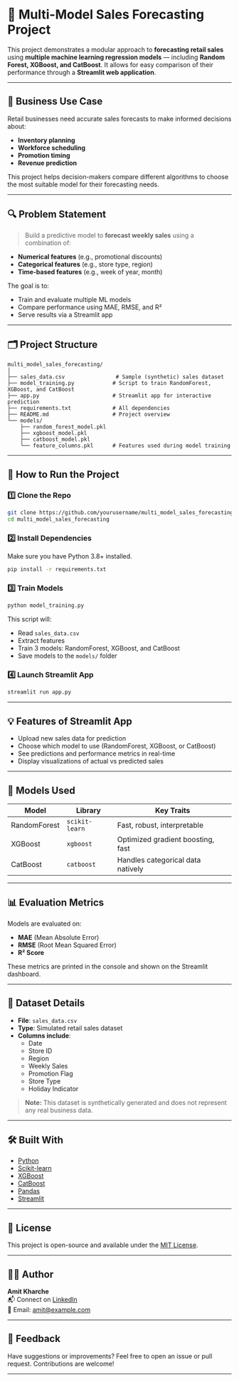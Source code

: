 
# 🧠 Multi-Model Sales Forecasting Project

This project demonstrates a modular approach to **forecasting retail sales** using **multiple machine learning regression models** — including **Random Forest, XGBoost, and CatBoost**. It allows for easy comparison of their performance through a **Streamlit web application**.

---

## 📌 Business Use Case

Retail businesses need accurate sales forecasts to make informed decisions about:
- **Inventory planning**
- **Workforce scheduling**
- **Promotion timing**
- **Revenue prediction**

This project helps decision-makers compare different algorithms to choose the most suitable model for their forecasting needs.

---

## 🔍 Problem Statement

> Build a predictive model to **forecast weekly sales** using a combination of:
- **Numerical features** (e.g., promotional discounts)
- **Categorical features** (e.g., store type, region)
- **Time-based features** (e.g., week of year, month)

The goal is to:
- Train and evaluate multiple ML models
- Compare performance using MAE, RMSE, and R²
- Serve results via a Streamlit app

---

## 🗂️ Project Structure

```
multi_model_sales_forecasting/
│
├── sales_data.csv                # Sample (synthetic) sales dataset
├── model_training.py            # Script to train RandomForest, XGBoost, and CatBoost
├── app.py                       # Streamlit app for interactive prediction
├── requirements.txt             # All dependencies
├── README.md                    # Project overview
└── models/
    ├── random_forest_model.pkl
    ├── xgboost_model.pkl
    ├── catboost_model.pkl
    └── feature_columns.pkl      # Features used during model training
```

---

## 🚀 How to Run the Project

### 1️⃣ Clone the Repo

```bash
git clone https://github.com/yourusername/multi_model_sales_forecasting.git
cd multi_model_sales_forecasting
```

### 2️⃣ Install Dependencies

Make sure you have Python 3.8+ installed.

```bash
pip install -r requirements.txt
```

### 3️⃣ Train Models

```bash
python model_training.py
```

This script will:
- Read `sales_data.csv`
- Extract features
- Train 3 models: RandomForest, XGBoost, and CatBoost
- Save models to the `models/` folder

### 4️⃣ Launch Streamlit App

```bash
streamlit run app.py
```

---

## 💡 Features of Streamlit App

- Upload new sales data for prediction
- Choose which model to use (RandomForest, XGBoost, or CatBoost)
- See predictions and performance metrics in real-time
- Display visualizations of actual vs predicted sales

---

## 🧪 Models Used

| Model         | Library          | Key Traits                            |
|---------------|------------------|----------------------------------------|
| RandomForest  | `scikit-learn`   | Fast, robust, interpretable            |
| XGBoost       | `xgboost`        | Optimized gradient boosting, fast      |
| CatBoost      | `catboost`       | Handles categorical data natively      |

---

## 📊 Evaluation Metrics

Models are evaluated on:
- **MAE** (Mean Absolute Error)
- **RMSE** (Root Mean Squared Error)
- **R² Score**

These metrics are printed in the console and shown on the Streamlit dashboard.

---

## 📁 Dataset Details

- **File**: `sales_data.csv`
- **Type**: Simulated retail sales dataset
- **Columns include**:
  - Date
  - Store ID
  - Region
  - Weekly Sales
  - Promotion Flag
  - Store Type
  - Holiday Indicator

> **Note:** This dataset is synthetically generated and does not represent any real business data.

---

## 🛠️ Built With

- [Python](https://www.python.org/)
- [Scikit-learn](https://scikit-learn.org/)
- [XGBoost](https://xgboost.ai/)
- [CatBoost](https://catboost.ai/)
- [Pandas](https://pandas.pydata.org/)
- [Streamlit](https://streamlit.io/)

---

## 🧾 License

This project is open-source and available under the [MIT License](LICENSE).

---

## 🙋‍♂️ Author

**Amit Kharche**  
📬 Connect on [LinkedIn](https://www.linkedin.com/in/your-link/)  
📧 Email: amit@example.com

---

## 💬 Feedback

Have suggestions or improvements? Feel free to open an issue or pull request. Contributions are welcome!

---



